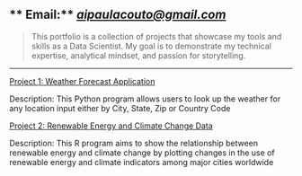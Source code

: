 ** Email:** *aipaulacouto@gmail.com*
---

>This portfolio is a collection of projects that showcase my tools and skills as a Data Scientist.
>My goal is to demonstrate my technical expertise, analytical mindset, and passion for storytelling.
---

[Project 1: Weather Forecast Application](https://github.com/Ait0shi/Weather_Forecast_Application)

Description: This Python program allows users to look up the weather for any location input either by City, State, Zip or Country Code

[Project 2: Renewable Energy and Climate Change Data](https://github.com/Ait0shi/RenewableEnergyAndClimateChange)

Description: This R program aims to show the relationship between renewable energy and climate change by plotting changes in the use of renewable energy and climate indicators among major cities worldwide
